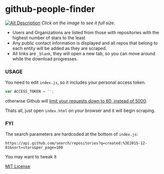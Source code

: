 # github-people-finder

[![Alt Description](http://i.imgur.com/vIigXY3.png)](http://i.imgur.com/fiYZVoJ.png)
*Click on the image to see it full size*.

* Users and Organizations are listed from those with repositories with the highest number of stars to the least
* Any public contact information is displayed and all repos that belong to each entity will be added as they are scraped.
* All links are `_blank`, they will open a new tab, so you can move around while the download progresses.

### USAGE
You need to edit `index.js`, so it includes your personal access token.

```js
var ACCESS_TOKEN = '';
```
otherwise Github will [limit your requests down to 60, instead of 5000](https://developer.github.com/v3/#rate-limiting).

Thats all, just open `index.html` on your browser and it will begin scraping.

### FYI

The search parameters are hardcoded at the bottom of `index.js`:

`https://api.github.com/search/repositories?q=created:%3E2015-12-01&sort=stars&per_page=100`

You may want to tweak it

[MIT License]()
